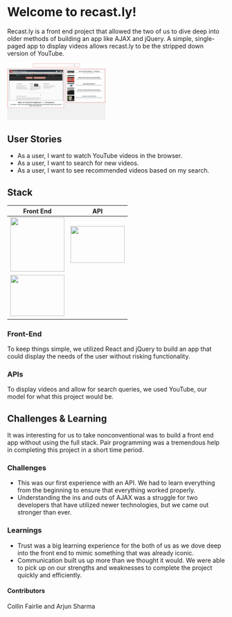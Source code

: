 # Welcome to recast.ly!

Recast.ly is a front end project that allowed the two of us to dive deep into older methods of building an app like AJAX and jQuery. A simple, single-paged app to display videos allows recast.ly to be the stripped down version of YouTube.

<img src="./images/recast.ly.png" height="45%" width="45%"></img>




## User Stories

- As a user, I want to watch YouTube videos in the browser.<br/>
- As a user, I want to search for new videos.<br/>
- As a user, I want to see recommended videos based on my search.<br/>




## Stack

| Front End     |   API          |
| ------------- |  ------------- |
| <img src="https://cdn.worldvectorlogo.com/logos/react.svg" height="125px" width="125px"></img>  | <img src="https://cdn.pixabay.com/photo/2015/04/23/17/41/node-js-736399_960_720.png" height="85px" width="125px"></img>  | <img src="https://upload.wikimedia.org/wikipedia/commons/thumb/e/e1/Logo_of_YouTube_%282015-2017%29.svg/502px-Logo_of_YouTube_%282015-2017%29.svg.png" height="95px" width="125px"></img>  |
| <img src="https://cdn4.iconfinder.com/data/icons/scripting-and-programming-languages/512/JQuery_logo-512.png" height="95px" width="125px"></img>  |


### Front-End

To keep things simple, we utilized React and jQuery to build an app that could display the needs of the user without risking functionality.


### APIs

To display videos and allow for search queries, we used YouTube, our model for what this project would be.



## Challenges & Learning

It was interesting for us to take nonconventional was to build a front end app without using the full stack. Pair programming was a tremendous help in completing this project in a short time period.

### Challenges

- This was our first experience with an API. We had to learn everything from the beginning to ensure that everything worked properly.<br/>
- Understanding the ins and outs of AJAX was a struggle for two developers that have utilized newer technologies, but we came out stronger than ever.<br/>

### Learnings

- Trust was a big learning experience for the both of us as we dove deep into the front end to mimic something that was already iconic.<br/>
- Communication built us up more than we thought it would. We were able to pick up on our strengths and weaknesses to complete the project quickly and efficiently.<br/>



#### Contributors

Collin Fairlie and Arjun Sharma